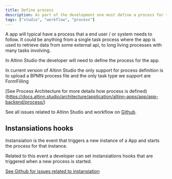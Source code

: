 ```yaml
---
title: Define process
description: As part of the development one must define a process for the app that end user needs to follow.
tags: ["studio", "workflow", "process"]
---
```


A app will typical have a process that a end user / or system needs to follow. It could be anything from a single task process where the app is used
to retrieve data from some external api, to long living processes with many tasks involving. 

In Altinn Studio the developer will need to define the process for the app.

In current version of Altinn Studio the only support for process definition is to upload a BPMN process file and the only task type we support are FormFilling

[See Process Architecture for more details how process is defined)(https://docs.altinn.studio/architecture/application/altinn-apps/app/app-backend/process/)

See all issues related to Altinn Studio and workflow on [Github](https://github.com/Altinn/altinn-studio/issues?q=is%3Aissue+is%3Aopen+label%3Aworkflow).

## Instansiations hooks
Instansiation is the event that triggers a new instance of a App and starts the process for that instance.

Related to this event a developer can set instansiations hooks that are triggered when a new process is started.

[See Github for issues related to instansiation](https://github.com/Altinn/altinn-studio/labels/instantiation)



